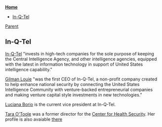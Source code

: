 <!-- START doctoc generated TOC please keep comment here to allow auto update -->
<!-- DON'T EDIT THIS SECTION, INSTEAD RE-RUN doctoc TO UPDATE -->
**[Home](#pages/blog/cv19/index)**

- [In-Q-Tel](#in-q-tel)

<!-- END doctoc generated TOC please keep comment here to allow auto update -->

[Parent](#pages/blog/cv19/artificial)

## In-Q-Tel

[In-Q-Tel](https://en.wikipedia.org/wiki/In-Q-Tel) "invests in high-tech 
companies for the sole purpose of keeping the Central Intelligence Agency, and 
other intelligence agencies, equipped with the latest in information technology 
in support of United States intelligence capability."

[Gilman Louie](https://en.wikipedia.org/wiki/Gilman_Louie)
"was the first CEO of In-Q-Tel, a non-profit company created to help enhance 
national security by connecting the United States Intelligence Community with 
venture-backed entrepreneurial companies and making venture capital style 
investments in new technologies."

[Luciana Borio](#pages/blog/cv19/people/luciana-borio) 
is the current vice president at In-Q-Tel.


[Tara O'Toole](#pages/blog/cv19/people/tara-otoole) was a 
former director for the [Center for Health Security](#pages/blog/cv19/jhchs). 
Her profile is also avaiable 
[there](https://www.centerforhealthsecurity.org/our-people/otoole/)
